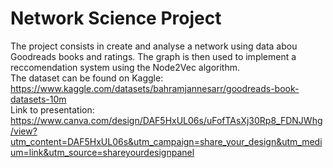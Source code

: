 # Network Science Project
The project consists in create and analyse a network using data abou Goodreads books and ratings. The graph is then used to implement a reccomendation system using the Node2Vec algorithm. \
The dataset can be found on Kaggle: https://www.kaggle.com/datasets/bahramjannesarr/goodreads-book-datasets-10m \
Link to presentation: https://www.canva.com/design/DAF5HxUL06s/uFofTAsXj30Rp8_FDNJWhg/view?utm_content=DAF5HxUL06s&utm_campaign=share_your_design&utm_medium=link&utm_source=shareyourdesignpanel
